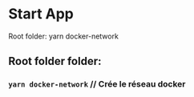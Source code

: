 # Start App

Root folder: yarn docker-network

## **Root folder** folder: 
### `yarn docker-network` // Crée le réseau docker